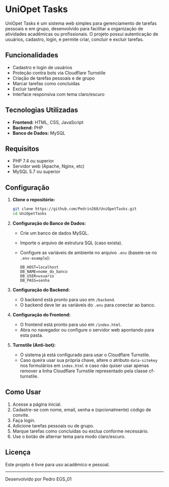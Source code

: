 # UniOpet Tasks

UniOpet Tasks é um sistema web simples para gerenciamento de tarefas pessoais e em grupo, desenvolvido para facilitar a organização de atividades acadêmicas ou profissionais. O projeto possui autenticação de usuários, cadastro, login, e permite criar, concluir e excluir tarefas.

## Funcionalidades

- Cadastro e login de usuários
- Proteção contra bots via Cloudflare Turnstile
- Criação de tarefas pessoais e de grupo
- Marcar tarefas como concluídas
- Excluir tarefas
- Interface responsiva com tema claro/escuro

## Tecnologias Utilizadas

- **Frontend:** HTML, CSS, JavaScript
- **Backend:** PHP
- **Banco de Dados:** MySQL

## Requisitos

- PHP 7.4 ou superior
- Servidor web (Apache, Nginx, etc)
- MySQL 5.7 ou superior

## Configuração

1. **Clone o repositório:**
   ```bash
   git clone https://github.com/Pedrin268/UniOpetTasks.git
   cd UniOpetTasks
   ```

2. **Configuração do Banco de Dados:**
   - Crie um banco de dados MySQL.
   - Importe o arquivo de estrutura SQL (caso exista).
   - Configure as variáveis de ambiente no arquivo `.env` (baseie-se no `.env-example`):

     ```
     DB_HOST=localhost
     DB_NAME=nome_do_banco
     DB_USER=usuario
     DB_PASS=senha
     ```

3. **Configuração do Backend:**
   - O backend está pronto para uso em `/backend`.
   - O backend deve ler as variáveis do `.env` para conectar ao banco.

4. **Configuração do Frontend:**
   - O frontend está pronto para uso em `/index.html`.
   - Abra no navegador ou configure o servidor web apontando para esta pasta.

5. **Turnstile (Anti-bot):**
   - O sistema já está configurado para usar o Cloudflare Turnstile.
   - Caso queira usar sua própria chave, altere o atributo `data-sitekey` nos formulários em `index.html` e caso não quiser usar apenas remover a linha Cloudflare Turnstile representado pela classe cf-turnstile.

## Como Usar

1. Acesse a página inicial.
2. Cadastre-se com nome, email, senha e (opcionalmente) código de convite.
3. Faça login.
4. Adicione tarefas pessoais ou de grupo.
5. Marque tarefas como concluídas ou exclua conforme necessário.
6. Use o botão de alternar tema para modo claro/escuro.

## Licença

Este projeto é livre para uso acadêmico e pessoal.

---
Desenvolvido por Pedro EGS_01